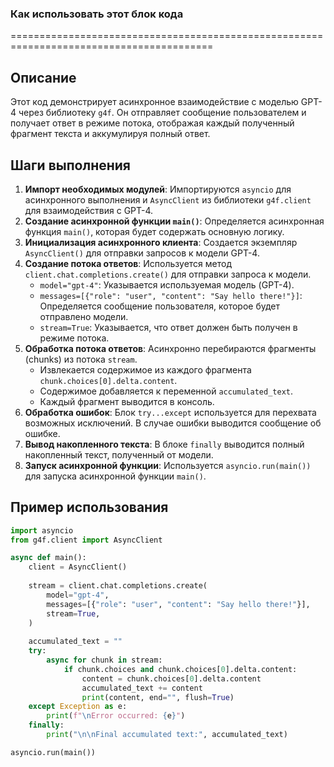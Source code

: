 ### Как использовать этот блок кода
=========================================================================================

Описание
-------------------------
Этот код демонстрирует асинхронное взаимодействие с моделью GPT-4 через библиотеку `g4f`. Он отправляет сообщение пользователем и получает ответ в режиме потока, отображая каждый полученный фрагмент текста и аккумулируя полный ответ.

Шаги выполнения
-------------------------
1. **Импорт необходимых модулей**: Импортируются `asyncio` для асинхронного выполнения и `AsyncClient` из библиотеки `g4f.client` для взаимодействия с GPT-4.
2. **Создание асинхронной функции `main()`**: Определяется асинхронная функция `main()`, которая будет содержать основную логику.
3. **Инициализация асинхронного клиента**: Создается экземпляр `AsyncClient()` для отправки запросов к модели GPT-4.
4. **Создание потока ответов**: Используется метод `client.chat.completions.create()` для отправки запроса к модели.
   - `model="gpt-4"`: Указывается используемая модель (GPT-4).
   - `messages=[{"role": "user", "content": "Say hello there!"}]`: Определяется сообщение пользователя, которое будет отправлено модели.
   - `stream=True`: Указывается, что ответ должен быть получен в режиме потока.
5. **Обработка потока ответов**: Асинхронно перебираются фрагменты (chunks) из потока `stream`.
   - Извлекается содержимое из каждого фрагмента `chunk.choices[0].delta.content`.
   - Содержимое добавляется к переменной `accumulated_text`.
   - Каждый фрагмент выводится в консоль.
6. **Обработка ошибок**: Блок `try...except` используется для перехвата возможных исключений. В случае ошибки выводится сообщение об ошибке.
7. **Вывод накопленного текста**: В блоке `finally` выводится полный накопленный текст, полученный от модели.
8. **Запуск асинхронной функции**: Используется `asyncio.run(main())` для запуска асинхронной функции `main()`.

Пример использования
-------------------------

```python
import asyncio
from g4f.client import AsyncClient

async def main():
    client = AsyncClient()
    
    stream = client.chat.completions.create(
        model="gpt-4",
        messages=[{"role": "user", "content": "Say hello there!"}],
        stream=True,
    )
    
    accumulated_text = ""
    try:
        async for chunk in stream:
            if chunk.choices and chunk.choices[0].delta.content:
                content = chunk.choices[0].delta.content
                accumulated_text += content
                print(content, end="", flush=True)
    except Exception as e:
        print(f"\nError occurred: {e}")
    finally:
        print("\n\nFinal accumulated text:", accumulated_text)

asyncio.run(main())